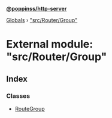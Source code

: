 **[@poppinss/http-server](../README.md)**

[Globals](../README.md) › ["src/Router/Group"](_src_router_group_.md)

# External module: "src/Router/Group"

## Index

### Classes

* [RouteGroup](../classes/_src_router_group_.routegroup.md)
